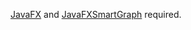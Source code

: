 [JavaFX](https://openjfx.io/) and [JavaFXSmartGraph](https://github.com/brunomnsilva/JavaFXSmartGraph) required.
